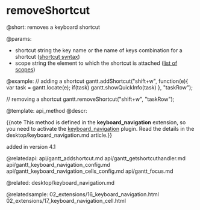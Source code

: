 removeShortcut
=============

@short:
	removes a keyboard shortcut

@params:

- shortcut		string			the key name or the name of keys combination for a shortcut (<a href="desktop/keyboard_navigation.md#shortcutsyntax">shortcut syntax</a>)
- scope			string			the element to which the shortcut is attached (<a href="desktop/keyboard_navigation.md#scopes">list of scopes</a>)



@example:
// adding a shortcut
gantt.addShortcut("shift+w", function(e){ 
    var task = gantt.locate(e); 
    if(task) 
        gantt.showQuickInfo(task)
}, "taskRow");

// removing a shortcut
gantt.removeShortcut("shift+w", "taskRow");


@template:	api_method
@descr:

{{note This method is defined in the **keyboard_navigation** extension, so you need to activate the [keyboard_navigation](desktop/extensions_list.md#keyboardnavigation) plugin. Read the details in the desktop/keyboard_navigation.md article.}}


added in version 4.1


@relatedapi:
api/gantt_addshortcut.md
api/gantt_getshortcuthandler.md
api/gantt_keyboard_navigation_config.md
api/gantt_keyboard_navigation_cells_config.md
api/gantt_focus.md

@related:
desktop/keyboard_navigation.md

@relatedsample:
02_extensions/16_keyboard_navigation.html
02_extensions/17_keyboard_navigation_cell.html
